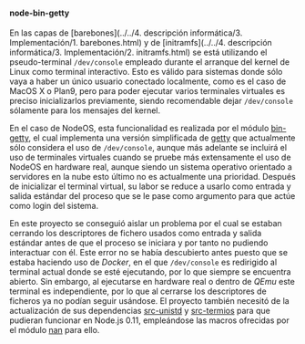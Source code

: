 #### node-bin-getty

En las capas de
[barebones](../../4. descripción informática/3. Implementación/1. barebones.html)
y de
[initramfs](../../4. descripción informática/3. Implementación/2. initramfs.html)
se está utilizando el pseudo-terminal `/dev/console` empleado durante el
arranque del kernel de Linux como terminal interactivo. Esto es válido para
sistemas donde sólo vaya a haber un único usuario conectado localmente, como es
el caso de MacOS X o Plan9, pero para poder ejecutar varios terminales virtuales
es preciso inicializarlos previamente, siendo recomendable dejar `/dev/console`
sólamente para los mensajes del kernel.

En el caso de NodeOS, esta funcionalidad es realizada por el módulo
[bin-getty](https://github.com/NodeOS/node-bin-getty), el cual implementa una
versión simplificada de [getty](https://www.freebsd.org/cgi/man.cgi?query=getty)
que actualmente sólo considera el uso de `/dev/console`, aunque más adelante se
incluirá el uso de terminales virtuales cuando se pruebe más extensamente el uso
de NodeOS en hardware real, aunque siendo un sistema operativo orientado a
servidores en la nube esto último no es actualmente una prioridad. Después de
inicializar el terminal virtual, su labor se reduce a usarlo como entrada y
salida estándar del proceso que se le pase como argumento para que actúe como
login del sistema.

En este proyecto se conseguió aislar un problema por el cual se estaban cerrando
los descriptores de fichero usados como entrada y salida estándar antes de que
el proceso se iniciara y por tanto no pudiendo interactuar con él. Este error no
se había descubierto antes puesto que se estaba haciendo uso de *Docker*, en el
que `/dev/console` es redirigido al terminal actual donde se esté ejecutando,
por lo que siempre se encuentra abierto. Sin embargo, al ejecutarse en hardware
real o dentro de *QEmu* este terminal es independiente, por lo que al cerrarse
los descriptores de ficheros ya no podían seguir usándose. El proyecto también
necesitó de la actualización de sus dependencias
[src-unistd](https://github.com/netlovers/node-src-unistd) y
[src-termios](https://github.com/netlovers/node-src-termios) para que pudieran
funcionar en Node.js 0.11, empleándose las macros ofrecidas por el módulo
[nan](https://github.com/nodejs/nan) para ello.
